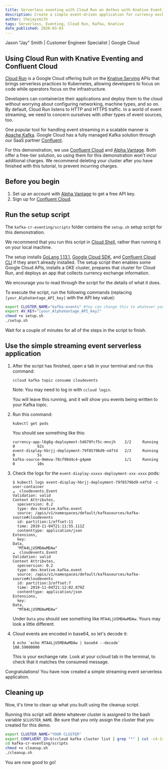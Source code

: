 ```yaml
---
title: Serverless eventing with Cloud Run on Anthos with Knative Eventing
description: Create a simple event-driven application for currency exchange rate tracking.
author: thejaysmith
tags: Serverless, Eventing, Cloud Run, Kafka, Knative
date_published: 2020-03-03
---
```


Jason "Jay" Smith | Customer Engineer Specialist | Google Cloud

## Using Cloud Run with Knative Eventing and Confluent Cloud

[Cloud Run](https://cloud.google.com/run/ "Cloud Run") is a Google Cloud offering built on the
[Knative Serving](https://knative.dev/docs/serving/) APIs that brings serverless practices to Kubernetes, allowing 
developers to focus on code while operators focus on the infrastructure.

Developers can containerize their applications and deploy them to the cloud without worrying about configuring networking,
machine types, and so on. By default, Cloud Run listens to HTTP and HTTPS traffic. In a world of event streaming, we need to
concern ourselves with other types of event sources, too.

One popular tool for handling event streaming in a scalable manner is [Apache Kafka](https://kafka.apache.org). Google Cloud 
has a fully managed Kafka solution through our SaaS partner [Confluent](https://confluent.io).

For this demonstration, we use [Confluent Cloud](https://www.confluent.io/confluent-cloud/) and
[Alpha Vantage](https://www.alphavantage.co/). Both offer a free-tier solution, so using them for this demonstration won't
incur additional charges. We recommend deleting your cluster after you have finished with this tutorial, to prevent 
incurring charges.

## Before you begin

1. Set up an account with [Alpha Vantage](https://www.alphavantage.co/support/#api-key) to get a free API key.
1. Sign up for [Confluent Cloud](https://confluent.cloud/signup).

## Run the setup script

The `kafka-cr-eventing/scripts` folder contains the `setup.sh` setup script for this demonstration. 

We recommend that you run this script in [Cloud Shell](https://cloud.google.com/shell/), rather than running it on
your local machine.

The setup installs [GoLang 1.13.1](https://golang.org/doc/go1.13), [Google Cloud SDK](https://cloud.google.com/sdk/), and 
[Confluent Cloud CLI](https://docs.confluent.io/current/cloud/cli/install.html) if they aren't already installed. The setup 
script then enables some Google Cloud APIs, installs a GKE cluster, prepares that cluster for Cloud Run, and deploys an app 
that collects currency exchange information.

We encourage you to read through the script for the details of what it does.

To execute the script, run the following commands (replacing `[your_AlphaVantage_API_key]` with the API key value):

```bash
export CLUSTER_NAME="kafka-events" #You can change this to whatever you want.
export AV_KEY="[your_AlphaVantage_API_key]"
chmod +x setup.sh
./setup.sh
```

Wait for a couple of minutes for all of the steps in the script to finish.

## Use the simple streaming event serverless application

1.  After the script has finished, open a tab in your terminal and run this command:

        ccloud kafka topic consume cloudevents
        
    Note:  You may need to log in with `ccloud login`.

    You will leave this running, and it will show you events being written to your Kafka topic.
    
1.  Run this command:

        kubectl get pods
        
    You should see something like this:

        currency-app-l6g6g-deployment-5d679fcf5c-mnvjh    2/2     Running   0          62s
        event-display-hbrjj-deployment-79f85796d9-n4ftd   2/2     Running   0          5s
        kafka-source-9mmvw-78cf98d4c4-g4pmm               1/1     Running   0          10s

1.  Check the logs for the `event-display-xxxxx-deployment-xxx-xxxx` pods:

        $ kubectl logs event-display-hbrjj-deployment-79f85796d9-n4ftd -c user-container
        ☁️  cloudevents.Event
        Validation: valid
        Context Attributes,
          specversion: 0.2
          type: dev.knative.kafka.event
          source: /apis/v1/namespaces/default/kafkasources/kafka-source#cloudevents
          id: partition:1/offset:11
          time: 2019-11-04T21:11:55.111Z
          contenttype: application/json
        Extensions,
          key:
        Data,
          "MTA4LjU5MDAwMDAw"
        ☁️  cloudevents.Event
        Validation: valid
        Context Attributes,
          specversion: 0.2
          type: dev.knative.kafka.event
          source: /apis/v1/namespaces/default/kafkasources/kafka-source#cloudevents
          id: partition:3/offset:7
          time: 2019-11-04T21:12:02.879Z
          contenttype: application/json
        Extensions,
          key:
        Data,
          "MTA4LjU5MDAwMDAw"

    Under `Data` you should see something like `MTA4LjU5MDAwMDAw`. Yours may look a little different. 
    
1.  Cloud events are encoded in base64, so let's decode it:
    
        $ echo `echo MTA4LjU5MDAwMDAw | base64 --decode`
        108.59000000

    This is your exchange rate. Look at your ccloud tab in the terminal, to check that it matches the consumed message. 
    
Congratulations! You have now created a simple streaming event serverless application.

## Cleaning up

Now, it's time to clean up what you built using the cleanup script.

Running this script will delete whatever cluster is assigned to the bash variable `$CLUSTER_NAME`. Be sure that you only 
assign the cluster that you created for this demo.

```  bash
export CLUSTER_NAME="YOUR CLUSTER"
export CONFLUENT_ID=$(ccloud kafka cluster list | grep "*" | cut -c4-14)
cd kafka-cr-eventing/scripts
chmod +x cleanup.sh
./cleanup.sh
```

You are now good to go!
